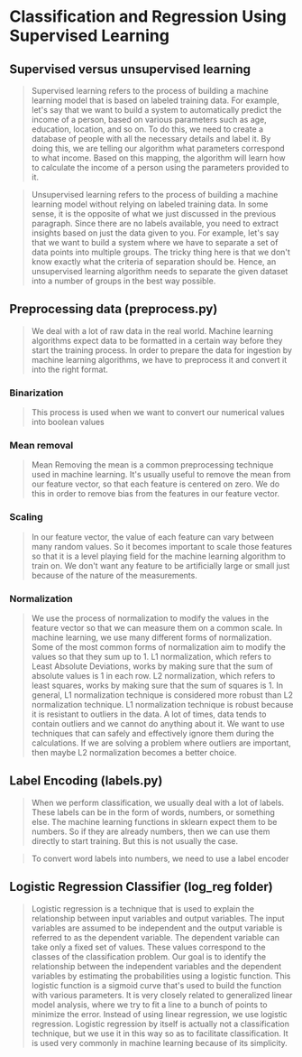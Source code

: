 # Classification and Regression Using Supervised Learning

## Supervised versus unsupervised learning

> Supervised learning refers to	the	process	of building	a machine learning model that is based on labeled training data. For example, let's	say	that we	want to	build a	system to automatically predict the	income of a	person,	based on various parameters	such as	age, education,	location, and so on. To	do this, we	need to	create a database of people with all the necessary details and label it. By	doing this,	we are telling our algorithm what parameters correspond	to what income.	Based on this mapping, the algorithm will learn	how	to calculate the income	of a person using the parameters provided to it. 

> Unsupervised learning	refers to the process of building a	machine	learning model without relying on labeled training data. In some sense, it is the opposite of what we just discussed in the previous paragraph. Since there are	no labels available, you need to extract insights based on just	the	data given to you. For example, let's say that we want to build	a system where we have to separate a set of	data points	into multiple groups. The tricky thing here	is	that we	don't know exactly what	the	criteria of	separation should be. Hence, an	unsupervised learning algorithm	needs to separate the given	dataset	into a number of groups	in the best	way possible.

## Preprocessing data (preprocess.py)

> We deal with a lot of	raw	data in	the	real world. Machine	learning algorithms	expect data	to be formatted	in a certain way before	they start the training	process. In	order to prepare the data for ingestion	by machine learning	algorithms,	we have to preprocess it and convert it	into the right format.

### Binarization

> This process is used when	we want	to convert our numerical values	into boolean values

### Mean removal

> Mean Removing the	mean is	a common preprocessing technique used in machine learning. It's	usually useful to remove the mean from our feature vector, so that each	feature is centered on zero. We	do this	in order to	remove bias	from the features in our feature vector. 

### Scaling 

> In our feature vector, the value of each feature can vary	between	many random	values. So it becomes important	to scale those features so that it is a	level playing field	for	the	machine learning algorithm to train	on. We don't want any feature to be artificially large or small	just because of	the nature of the measurements. 

### Normalization

> We use the process of	normalization to modify the	values in the feature vector so	that we can measure	them on	a common scale.	In machine learning, we	use	many different forms of normalization. Some	of the most	common forms of	normalization aim to modify	the	values so that they	sum	up to 1. L1 normalization, which refers	to Least Absolute Deviations, works by making sure that	the	sum	of absolute	values is 1	in each	row. L2 normalization, which refers	to least squares, works	by making sure that	the	sum	of squares	is	1. In	general,	L1	normalization	technique	is	considered	more	robust	than	L2	normalization technique.	L1	normalization	technique	is	robust	because	it	is	resistant	to	outliers	in	the	data.	A lot	of	times,	data	tends	to	contain	outliers	and	we	cannot	do	anything	about	it.	We	want	to	use techniques	that	can	safely	and	effectively	ignore	them	during	the	calculations.	If	we	are	solving a	problem	where	outliers	are	important,	then	maybe	L2	normalization	becomes	a	better	choice. 



## Label Encoding (labels.py)
> When we perform classification,	we	usually	deal	with	a	lot	of	labels.	These	labels	can	be	in	the form	of	words,	numbers,	or	something	else.	The	machine	learning	functions	in	sklearn	expect them	to	be	numbers.	So	if	they	are	already	numbers,	then	we	can	use	them	directly	to	start training.	But	this	is	not	usually	the	case.

> To	convert	word	labels into	numbers,	we	need	to	use	a	label	encoder


## Logistic Regression Classifier (log_reg folder)

> Logistic	regression	is	a	technique	that	is	used	to	explain	the	relationship	between	input variables	and	output	variables.	The	input	variables	are	assumed	to	be	independent	and	the output	variable	is	referred	to	as	the	dependent	variable.	The	dependent	variable	can	take	only	a fixed	set	of	values. These	values	correspond	to	the	classes	of	the	classification	problem. 
> Our	goal	is	to	identify	the	relationship	between	the	independent	variables	and	the	dependent variables	by	estimating	the	probabilities	using	a	logistic	function.
> This	logistic	function	is	a sigmoid	curve	that's	used	to	build	the	function	with	various	parameters.	It	is	very	closely related	to	generalized	linear	model	analysis,	where	we	try	to	fit	a	line	to	a	bunch	of	points	to minimize	the	error.	Instead	of	using	linear	regression,	we	use	logistic	regression.	Logistic regression	by	itself	is	actually	not	a	classification	technique,	but	we	use	it	in	this	way	so	as	to facilitate	classification.	It	is	used	very	commonly	in	machine	learning	because	of	its	simplicity. 